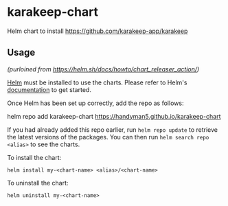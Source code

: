 # karakeep-chart
Helm chart to install https://github.com/karakeep-app/karakeep


## Usage

_(purloined from https://helm.sh/docs/howto/chart_releaser_action/)_

[Helm](https://helm.sh) must be installed to use the charts.  Please refer to
Helm's [documentation](https://helm.sh/docs) to get started.

Once Helm has been set up correctly, add the repo as follows:

  helm repo add karakeep-chart https://handyman5.github.io/karakeep-chart

If you had already added this repo earlier, run `helm repo update` to retrieve
the latest versions of the packages.  You can then run `helm search repo
<alias>` to see the charts.

To install the <chart-name> chart:

    helm install my-<chart-name> <alias>/<chart-name>

To uninstall the chart:

    helm uninstall my-<chart-name>

